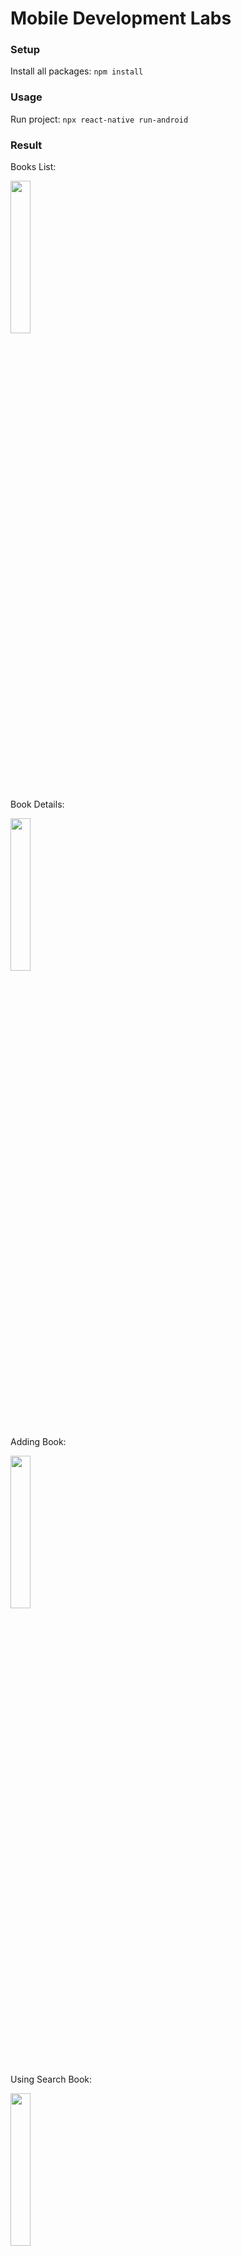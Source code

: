 # Mobile Development Labs

### Setup

Install all packages:
`npm install`

### Usage

Run project:
`npx react-native run-android`

### Result

Books List:

<img src="https://i.imgur.com/vFSwi4M.png" height="25%" width="25%">

Book Details:

<img src="https://i.imgur.com/rggq3sq.png" height="25%" width="25%">

Adding Book:

<img src="https://i.imgur.com/bmR3eO2.png" height="25%" width="25%">

Using Search Book:

<img src="https://i.imgur.com/iQ8XFHY.png" height="25%" width="25%">

Deleting Book:

<img src="https://i.imgur.com/UGRuipu.png" height="25%" width="25%">
